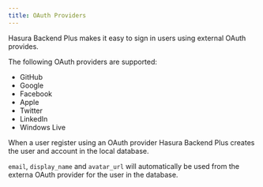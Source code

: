 ```yaml
---
title: OAuth Providers
---
```


Hasura Backend Plus makes it easy to sign in users using external OAuth provides.

The following OAuth providers are supported:

- GitHub
- Google
- Facebook
- Apple
- Twitter
- LinkedIn
- Windows Live

When a user register using an OAuth provider Hasura Backend Plus creates the user and account in the local database.

`email`, `display_name` and `avatar_url` will automatically be used from the externa OAuth provider for the user in the database.
